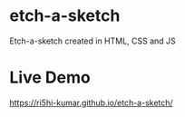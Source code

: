 # etch-a-sketch
Etch-a-sketch created in HTML, CSS and JS

# Live Demo
https://ri5hi-kumar.github.io/etch-a-sketch/
